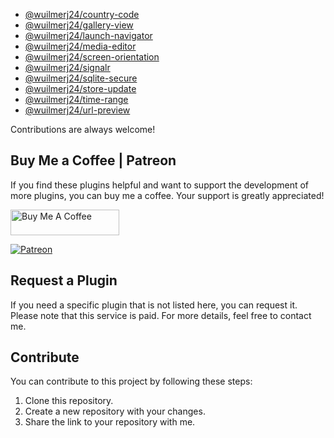 - [@wuilmerj24/country-code](packages/country-code/README.md)
- [@wuilmerj24/gallery-view](packages/gallery-view/README.md)
- [@wuilmerj24/launch-navigator](packages/launch-navigator/README.md)
- [@wuilmerj24/media-editor](packages/media-editor/README.md)
- [@wuilmerj24/screen-orientation](packages/screen-orientation/README.md)
- [@wuilmerj24/signalr](packages/signalr/README.md)
- [@wuilmerj24/sqlite-secure](packages/sqlite-secure/README.md)
- [@wuilmerj24/store-update](packages/store-update/README.md)
- [@wuilmerj24/time-range](packages/time-range/README.md)
- [@wuilmerj24/url-preview](packages/url-preview/README.md)

Contributions are always welcome!

## Buy Me a Coffee | Patreon

If you find these plugins helpful and want to support the development of more plugins, you can buy me a coffee. Your support is greatly appreciated!


<p align="left">
  <a href="https://buymeacoffee.com/wuilmerj24" target="_blank">
    <img src="https://www.buymeacoffee.com/assets/img/custom_images/orange_img.png" alt="Buy Me A Coffee" style="height: 41px !important;width: 174px !important;">
  </a>
</p>

[![Patreon](https://c5.patreon.com/external/logo/become_a_patron_button.png)](https://www.patreon.com/wuilmerj24)

## Request a Plugin

If you need a specific plugin that is not listed here, you can request it. Please note that this service is paid. For more details, feel free to contact me.

## Contribute

You can contribute to this project by following these steps:

1. Clone this repository.
2. Create a new repository with your changes.
3. Share the link to your repository with me.
